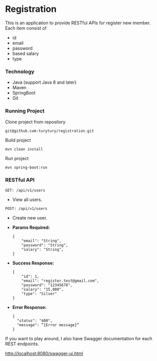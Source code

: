 Registration
================
This is an application to provide RESTful APIs for register new member.
Each item consist of
* id
* email
* password
* based salary
* type

### Technology
- Java (support Java 8 and later)
- Maven
- SpringBoot
- Git

### Running Project
Clone project from repository
```
git@github.com:turytury/registration.git
```
Build project
```
mvn clean install
```
Run project
```bash
mvn spring-boot:run
```

### RESTful API
```
GET: /api/v1/users
```
* View all users.

```
POST: /api/v1/users
```
* Create new user.

* **Params Required:**

    ```
    {
        "email": "String",
        "password": "String",
        "salary": "String",
    }
    ```

* **Success Response:**

    ```
    {
        "id": 1,
        "email": "register.test@gmail.com",
        "password": "12345678",
        "salary": "15,000",
        "type": "Silver"
    }
    ```

* **Error Response:**

    ```
    {
      "status": "400",
      "message": ”{Error message}”
    }
    ```


If you want to play around, I also have Swagger documentation for each REST endpoints.

[http://localhost:8080/swagger-ui.html](http://localhost:8080/swagger-ui.html)
